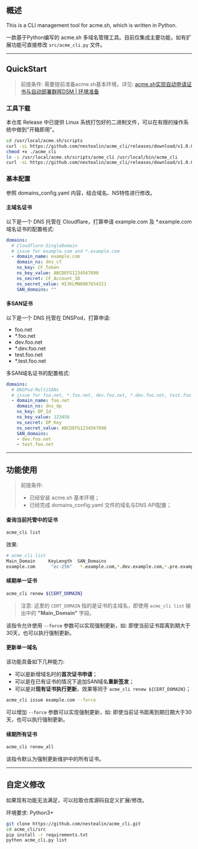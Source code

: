 ## 概述

This is a CLI management tool for acme.sh, which is written in Python.

一款基于Python编写的 acme.sh 多域名管理工具。目前仅集成主要功能，如有扩展功能可直接修改 `src/acme_cli.py` 文件。


---
## QuickStart

> 前提条件: 需要提前准备acme.sh基本环境，详见: [acme.sh实现自动申请证书与自动部署群晖DSM | 环境准备](https://nestealin.com/814887c9/#toc-heading-2)

### 工具下载

本仓库 Release 中已提供 Linux 系统打包好的二进制文件，可以在有限的操作系统中做到"开箱即用"。

```bash
cd /usr/local/acme.sh/scripts
curl -sL https://github.com/nestealin/acme_cli/releases/download/v1.0.0/acme_cli -o acme_cli
chmod +x ./acme_cli
ln -s /usr/local/acme.sh/scripts/acme_cli /usr/local/bin/acme_cli
curl -sL https://github.com/nestealin/acme_cli/releases/download/v1.0.0/domains_config.yaml.sample -o domains_config.yaml
```

### 基本配置

参照 domains_config.yaml 内容，结合域名、NS特性进行修改。

#### 主域名证书

以下是一个 DNS 托管在 Cloudflare，打算申请 example.com 及 *.example.com 域名证书的配置格式:

```yaml
domains:
  # Cloudflare-SingleDomain
  # issue for example.com and *.example.com
  - domain_name: example.com
    domain_ns: dns_cf
    ns_key: CF_Token
    ns_key_value: ABCDEFG1234567890
    ns_secret: CF_Account_ID
    ns_secret_value: HIJKLMN0987654321
    SAN_domains: ""
```

#### 多SAN证书

以下是一个 DNS 托管在 DNSPod，打算申请:
- foo.net
- *.foo.net
- dev.foo.net
- *.dev.foo.net
- test.foo.net
- *.test.foo.net

多SAN域名证书的配置格式:

```yaml
domains:
  # DNSPod-MultiSANs
  # issue for foo.net, *.foo.net, dev.foo.net, *.dev.foo.net, test.foo.net and *.test.foo.net
  - domain_name: foo.net
    domain_ns: dns_dp
    ns_key: DP_Id
    ns_key_value: 123456
    ns_secret: DP_Key
    ns_secret_value: ABCDEFG1234567890
    SAN_domains:
    - dev.foo.net
    - test.foo.net
```


---
## 功能使用

> 前提条件: 
> - 已经安装 acme.sh 基本环境；
> - 已经完成 domains_config.yaml 文件的域名与DNS API配置；

#### 查询当前托管中的证书

```bash
acme_cli list
```

效果:

```bash
# acme_cli list
Main_Domain     KeyLength  SAN_Domains                                                                             CA               Created               Renew
example.com      "ec-256"   *.example.com,*.dev.example.com,*.pre.example.com                                          LetsEncrypt.org  2024-08-30T14:37:23Z  2024-10-28T14:37:23Z
```

#### 续期单一证书

```bash
acme_cli renew ${CERT_DOMAIN}
```

> 注意: 这里的 `CERT_DOMAIN` 指的是证书的主域名，即使用 `acme_cli list` 输出中的 **"Main_Domain"** 字段。

该指令允许使用 `--force` 参数可以实现强制更新，如: 即使当前证书距离到期大于30天，也可以执行强制更新。


#### 更新单一域名

该功能具备如下几种能力:
- 可以是新增域名时的**首次证书申请**；
- 可以是在已有证书的情况下追加SAN域名**重新签发**；
- 可以是对**现有证书执行更新**，效果等同于 `acme_cli renew ${CERT_DOMAIN}`；

```bash
acme_cli issue example.com --force
```

可以增加 `--force` 参数可以实现强制更新，如: 即使当前证书距离到期日期大于30天，也可以执行强制更新。


#### 续期所有证书

```bash
acme_cli renew_all
```

该指令默认为强制更新维护中的所有证书。


---
## 自定义修改

如果现有功能无法满足，可以拉取仓库源码自定义扩展/修改。

环境要求: Python3+

```bash
git clone https://github.com/nestealin/acme_cli.git
cd acme_cli/src
pip install -r requirements.txt
python acme_cli.py list
```

